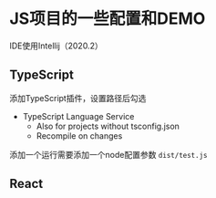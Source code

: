 # JS项目的一些配置和DEMO

IDE使用Intellij（2020.2）

## TypeScript 

添加TypeScript插件，设置路径后勾选
- TypeScript Language Service
    - Also for projects without tsconfig.json
    - Recompile on changes
    
添加一个运行需要添加一个node配置参数 `dist/test.js`

## React 


